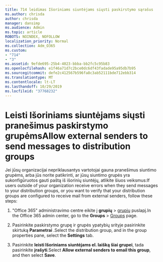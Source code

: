 ```yaml
---
title: 714 leidimas Išoriniams siuntėjams siųsti paskirstymo sąrašus
ms.author: chrisda
author: chrisda
manager: dansimp
ms.audience: Admin
ms.topic: article
ROBOTS: NOINDEX, NOFOLLOW
localization_priority: Normal
ms.collection: Adm_O365
ms.custom:
- "714"
- "3"
ms.assetid: 9efde695-25b4-4023-bbba-bb2fc5c95b83
ms.openlocfilehash: e1f46a71d7c2bce0dc6df43fadade95a95db7b95
ms.sourcegitcommit: defe2c412567b596fa8c3ab52111bde712ebb314
ms.translationtype: MT
ms.contentlocale: lt-LT
ms.lasthandoff: 10/29/2019
ms.locfileid: "37768232"
---
```

# <a name="allow-external-senders-to-send-messages-to-distribution-groups"></a><span data-ttu-id="489b9-102">Leisti Išoriniams siuntėjams siųsti pranešimus paskirstymo grupėms</span><span class="sxs-lookup"><span data-stu-id="489b9-102">Allow external senders to send messages to distribution groups</span></span>

<span data-ttu-id="489b9-103">Jei jūsų organizacijai nepriklausantys vartotojai gauna pranešimus siuntimo grupėms, arba jūs norite patikrinti, ar jūsų siuntimo grupės yra sukonfigūruotos gauti paštą iš išorinių siuntėjų, atlikite šiuos veiksmus:</span><span class="sxs-lookup"><span data-stu-id="489b9-103">If users outside of your organization receive errors when they send messages to your distribution groups, or you want to verify that your distribution groups are configured to receive mail from external senders, follow these steps:</span></span>

1. <span data-ttu-id="489b9-104">"Office 365" administravimo centre eikite į **grupių** > [grupių](https://portal.office.com/adminportal/home#/groups) puslapį.</span><span class="sxs-lookup"><span data-stu-id="489b9-104">In the Office 365 admin center, go to the **Groups** > [Groups](https://portal.office.com/adminportal/home#/groups) page.</span></span>  

2. <span data-ttu-id="489b9-105">Pasirinkite paskirstymo grupę ir grupės ypatybių srityje pasirinkite skirtuką **Parametrai** .</span><span class="sxs-lookup"><span data-stu-id="489b9-105">Select the distribution group, and in the group properties pane, select the **Settings** tab.</span></span>

3. <span data-ttu-id="489b9-106">Pasirinkite **leisti Išoriniams siuntėjams el. laišką šiai grupei**, tada pasirinkite **įrašyti**.</span><span class="sxs-lookup"><span data-stu-id="489b9-106">Select **Allow external senders to email this group**, and then select **Save**.</span></span>
